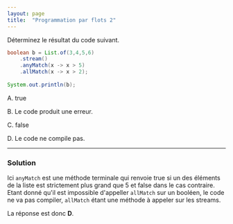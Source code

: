 ```yaml
---
layout: page
title:  "Programmation par flots 2"
---
```


Déterminez le résultat du code suivant.

```java
boolean b = List.of(3,4,5,6)
    .stream()
    .anyMatch(x -> x > 5)
    .allMatch(x -> x > 2);
    
System.out.println(b);
```

A. true

B. Le code produit une erreur.

C. false

D. Le code ne compile pas.

***


### Solution

Ici `anyMatch` est une méthode terminale qui renvoie true si un des éléments de la liste est strictement plus grand que 5 et false dans le cas contraire. Etant donné qu'il est impossible d'appeller `allMatch` sur un booléen, le code ne va pas compiler, `allMatch` étant une méthode à appeler sur les streams.

La réponse est donc **D**.